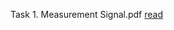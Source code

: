 
Task 1. Measurement Signal.pdf [read](https://github.com/syaifulahdan/mix/blob/master/Network-Performance-and-Quality-of-Service/Task/Task%201.%20Measurement%20Signal.pdf)
